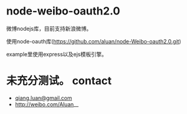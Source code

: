node-weibo-oauth2.0
===========
微博nodejs库，目前支持新浪微博。

使用node-oauth库(https://github.com/aluan/node-Weibo-oauth2.0.git)

example里使用express以及ejs模板引擎。

未充分测试。
contact
============

* qiang.luan@gmail.com
* http://weibo.com/Aluan__

